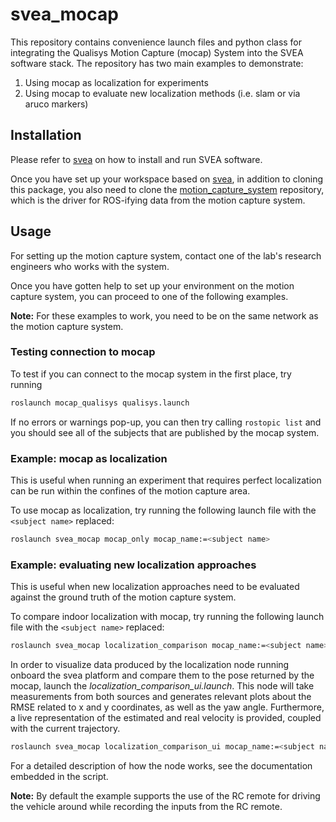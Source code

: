 # svea_mocap

This repository contains convenience launch files and python class for
integrating the Qualisys Motion Capture (mocap) System into the SVEA software
stack. The repository has two main examples to demonstrate:
1. Using mocap as localization for experiments
2. Using mocap to evaluate new localization methods (i.e. slam or via aruco markers)

## Installation

Please refer to [svea](https://github.com/KTH-SML/svea) on how to install and
run SVEA software.

Once you have set up your workspace based on [svea](https://github.com/KTH-SML/svea),
in addition to cloning this package, you also need to clone the
[motion\_capture\_system](https://github.com/KTH-SML/motion_capture_system) repository,
which is the driver for ROS-ifying data from the motion capture system.

## Usage

For setting up the motion capture system, contact one of the lab's
research engineers who works with the system.

Once you have gotten help to set up your environment on the motion
capture system, you can proceed to one of the following examples.

**Note:** For these examples to work, you need to be on the same network as
the motion capture system.

### Testing connection to mocap

To test if you can connect to the mocap system in the first place, try
running

```bash
roslaunch mocap_qualisys qualisys.launch
```

If no errors or warnings pop-up, you can then try calling `rostopic list`
and you should see all of the subjects that are published by the mocap
system.

### Example: mocap as localization

This is useful when running an experiment that requires perfect localization
can be run within the confines of the motion capture area.

To use mocap as localization, try running the following launch
file with the `<subject name>` replaced:

```bash
roslaunch svea_mocap mocap_only mocap_name:=<subject name>
```

### Example: evaluating new localization approaches

This is useful when new localization approaches need to be evaluated against
the ground truth of the motion capture system.

To compare indoor localization with mocap, try running the following
launch file with the `<subject name>` replaced:

```bash
roslaunch svea_mocap localization_comparison mocap_name:=<subject name>
```

In order to visualize data produced by the localization node running onboard the svea platform and compare them to the
pose returned by the mocap, launch the *localization_comparison_ui.launch*. This node will take measurements from both sources
and generates relevant plots about the RMSE related to x and y coordinates, as well as the yaw angle.
Furthermore, a live representation of the estimated and real velocity is provided, coupled with the current trajectory.

```bash
roslaunch svea_mocap localization_comparison_ui mocap_name:=<subject name> localization_topic:=<topic name> ground_truth_topic:=<mocap topic name>
```

For a detailed description of how the node works, see the documentation embedded in the script.

**Note:** By default the example supports the use of the RC remote for driving the
vehicle around while recording the inputs from the RC remote.
